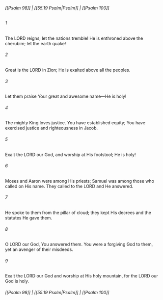 
###### [[Psalm 98]] | [[55.19 Psalm|Psalm]] | [[Psalm 100]]

###### 1
The LORD reigns; let the nations tremble! He is enthroned above the cherubim; let the earth quake!
###### 2
Great is the LORD in Zion; He is exalted above all the peoples.
###### 3
Let them praise Your great and awesome name—He is holy!
###### 4
The mighty King loves justice. You have established equity; You have exercised justice and righteousness in Jacob.
###### 5
Exalt the LORD our God, and worship at His footstool; He is holy!
###### 6
Moses and Aaron were among His priests; Samuel was among those who called on His name. They called to the LORD and He answered.
###### 7
He spoke to them from the pillar of cloud; they kept His decrees and the statutes He gave them.
###### 8
O LORD our God, You answered them. You were a forgiving God to them, yet an avenger of their misdeeds.
###### 9
Exalt the LORD our God and worship at His holy mountain, for the LORD our God is holy.

###### [[Psalm 98]] | [[55.19 Psalm|Psalm]] | [[Psalm 100]]
